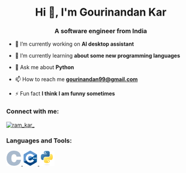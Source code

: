 <h1 align="center">Hi 👋, I'm Gourinandan Kar</h1>
<h3 align="center">A software engineer from India</h3>

- 🔭 I’m currently working on **AI desktop assistant**

- 🌱 I’m currently learning **about some new programming languages**

- 💬 Ask me about **Python**

- 📫 How to reach me **gourinandan99@gmail.com**

- ⚡ Fun fact **I think I am funny sometimes**

<h3 align="left">Connect with me:</h3>
<p align="left">
<a href="https://instagram.com/ram_kar_" target="blank"><img align="center" src="https://raw.githubusercontent.com/rahuldkjain/github-profile-readme-generator/neutral-icons/src/images/icons/Social/instagram.svg" alt="ram_kar_" height="30" width="40" /></a>
</p>

<h3 align="left">Languages and Tools:</h3>
<p align="left"> <a href="https://www.cprogramming.com/" target="_blank"> <img src="https://raw.githubusercontent.com/devicons/devicon/master/icons/c/c-original.svg" alt="c" width="40" height="40"/> </a> <a href="https://www.w3schools.com/cpp/" target="_blank"> <img src="https://raw.githubusercontent.com/devicons/devicon/master/icons/cplusplus/cplusplus-original.svg" alt="cplusplus" width="40" height="40"/> </a> <a href="https://www.python.org" target="_blank"> <img src="https://raw.githubusercontent.com/devicons/devicon/master/icons/python/python-original.svg" alt="python" width="40" height="40"/> </a> </p>

